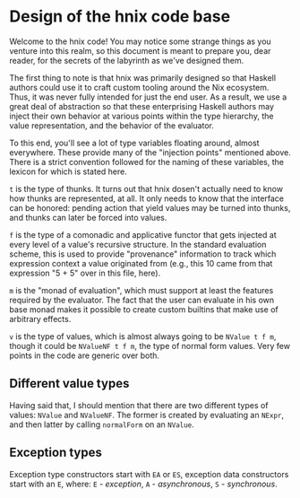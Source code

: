 # Design of the hnix code base

Welcome to the hnix code! You may notice some strange things as you venture
into this realm, so this document is meant to prepare you, dear reader, for
the secrets of the labyrinth as we've designed them.

The first thing to note is that hnix was primarily designed so that Haskell
authors could use it to craft custom tooling around the Nix ecosystem. Thus,
it was never fully intended for just the end user. As a result, we use a great
deal of abstraction so that these enterprising Haskell authors may inject
their own behavior at various points within the type hierarchy, the value
representation, and the behavior of the evaluator.

To this end, you'll see a lot of type variables floating around, almost
everywhere. These provide many of the "injection points" mentioned above.
There is a strict convention followed for the naming of these variables, the
lexicon for which is stated here.

`t` is the type of thunks. It turns out that hnix dosen't actually need to
know how thunks are represented, at all. It only needs to know that the
interface can be honored: pending action that yield values may be turned into
thunks, and thunks can later be forced into values.

`f` is the type of a comonadic and applicative functor that gets injected at
every level of a value's recursive structure. In the standard evaluation
scheme, this is used to provide "provenance" information to track which
expression context a value originated from (e.g., this 10 came from that
expression "5 + 5" over in this file, here).

`m` is the "monad of evaluation", which must support at least the features
required by the evaluator. The fact that the user can evaluate in his own base
monad makes it possible to create custom builtins that make use of arbitrary
effects.

`v` is the type of values, which is almost always going to be `NValue t f m`,
though it could be `NValueNF t f m`, the type of normal form values. Very few
points in the code are generic over both.

## Different value types

Having said that, I should mention that there are two different types of
values: `NValue` and `NValueNF`. The former is created by evaluating an
`NExpr`, and then latter by calling `normalForm` on an `NValue`.

## Exception types

Exception type constructors start with `EA` or `ES`, exception data constructors start
with an `E`, where: `E` - *exception*, `A` - *asynchronous*, `S` - *synchronous*.
